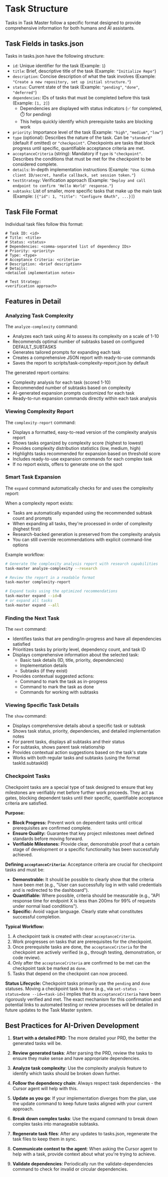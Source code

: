 # Task Structure

Tasks in Task Master follow a specific format designed to provide comprehensive information for both humans and AI assistants.

## Task Fields in tasks.json

Tasks in tasks.json have the following structure:

- `id`: Unique identifier for the task (Example: `1`)
- `title`: Brief, descriptive title of the task (Example: `"Initialize Repo"`)
- `description`: Concise description of what the task involves (Example: `"Create a new repository, set up initial structure."`)
- `status`: Current state of the task (Example: `"pending"`, `"done"`, `"deferred"`)
- `dependencies`: IDs of tasks that must be completed before this task (Example: `[1, 2]`)
  - Dependencies are displayed with status indicators (✅ for completed, ⏱️ for pending)
  - This helps quickly identify which prerequisite tasks are blocking work
- `priority`: Importance level of the task (Example: `"high"`, `"medium"`, `"low"`)
- `type` (optional): Describes the nature of the task. Can be `"standard"` (default if omitted) or `"checkpoint"`. Checkpoints are tasks that block progress until specific, quantifiable acceptance criteria are met.
- `acceptanceCriteria` (string): Mandatory if `type` is `"checkpoint"`. Describes the conditions that must be met for the checkpoint to be considered complete.
- `details`: In-depth implementation instructions (Example: `"Use GitHub client ID/secret, handle callback, set session token."`)
- `testStrategy`: Verification approach (Example: `"Deploy and call endpoint to confirm 'Hello World' response."`)
- `subtasks`: List of smaller, more specific tasks that make up the main task (Example: `[{"id": 1, "title": "Configure OAuth", ...}]`)

## Task File Format

Individual task files follow this format:

```
# Task ID: <id>
# Title: <title>
# Status: <status>
# Dependencies: <comma-separated list of dependency IDs>
# Priority: <priority>
# Type: <type>
# Acceptance Criteria: <criteria>
# Description: <brief description>
# Details:
<detailed implementation notes>

# Test Strategy:
<verification approach>
```

## Features in Detail

### Analyzing Task Complexity

The `analyze-complexity` command:

- Analyzes each task using AI to assess its complexity on a scale of 1-10
- Recommends optimal number of subtasks based on configured DEFAULT_SUBTASKS
- Generates tailored prompts for expanding each task
- Creates a comprehensive JSON report with ready-to-use commands
- Saves the report to scripts/task-complexity-report.json by default

The generated report contains:

- Complexity analysis for each task (scored 1-10)
- Recommended number of subtasks based on complexity
- AI-generated expansion prompts customized for each task
- Ready-to-run expansion commands directly within each task analysis

### Viewing Complexity Report

The `complexity-report` command:

- Displays a formatted, easy-to-read version of the complexity analysis report
- Shows tasks organized by complexity score (highest to lowest)
- Provides complexity distribution statistics (low, medium, high)
- Highlights tasks recommended for expansion based on threshold score
- Includes ready-to-use expansion commands for each complex task
- If no report exists, offers to generate one on the spot

### Smart Task Expansion

The `expand` command automatically checks for and uses the complexity report:

When a complexity report exists:

- Tasks are automatically expanded using the recommended subtask count and prompts
- When expanding all tasks, they're processed in order of complexity (highest first)
- Research-backed generation is preserved from the complexity analysis
- You can still override recommendations with explicit command-line options

Example workflow:

```bash
# Generate the complexity analysis report with research capabilities
task-master analyze-complexity --research

# Review the report in a readable format
task-master complexity-report

# Expand tasks using the optimized recommendations
task-master expand --id=8
# or expand all tasks
task-master expand --all
```

### Finding the Next Task

The `next` command:

- Identifies tasks that are pending/in-progress and have all dependencies satisfied
- Prioritizes tasks by priority level, dependency count, and task ID
- Displays comprehensive information about the selected task:
  - Basic task details (ID, title, priority, dependencies)
  - Implementation details
  - Subtasks (if they exist)
- Provides contextual suggested actions:
  - Command to mark the task as in-progress
  - Command to mark the task as done
  - Commands for working with subtasks

### Viewing Specific Task Details

The `show` command:

- Displays comprehensive details about a specific task or subtask
- Shows task status, priority, dependencies, and detailed implementation notes
- For parent tasks, displays all subtasks and their status
- For subtasks, shows parent task relationship
- Provides contextual action suggestions based on the task's state
- Works with both regular tasks and subtasks (using the format taskId.subtaskId)

### Checkpoint Tasks

Checkpoint tasks are a special type of task designed to ensure that key milestones are verifiably met before further work proceeds. They act as gates, blocking dependent tasks until their specific, quantifiable acceptance criteria are satisfied.

**Purpose:**
- **Block Progress:** Prevent work on dependent tasks until critical prerequisites are confirmed complete.
- **Ensure Quality:** Guarantee that key project milestones meet defined standards before moving forward.
- **Verifiable Milestones:** Provide clear, demonstrable proof that a certain stage of development or a specific functionality has been successfully achieved.

**Defining `acceptanceCriteria`:**
Acceptance criteria are crucial for checkpoint tasks and must be:
- **Demonstrable:** It should be possible to clearly show that the criteria have been met (e.g., "User can successfully log in with valid credentials and is redirected to the dashboard").
- **Quantifiable:** Where possible, criteria should be measurable (e.g., "API response time for endpoint X is less than 200ms for 99% of requests under normal load conditions").
- **Specific:** Avoid vague language. Clearly state what constitutes successful completion.

**Typical Workflow:**
1. A checkpoint task is created with clear `acceptanceCriteria`.
2. Work progresses on tasks that are prerequisites for the checkpoint.
3. Once prerequisite tasks are done, the `acceptanceCriteria` for the checkpoint are actively verified (e.g., through testing, demonstration, or code review).
4. Only after the `acceptanceCriteria` are confirmed to be met can the checkpoint task be marked as `done`.
5. Tasks that depend on the checkpoint can now proceed.

**Status Lifecycle:**
Checkpoint tasks primarily use the `pending` and `done` statuses. Moving a checkpoint task to `done` (e.g., via `set-status --status=done --id=<task-id>`) implies that its `acceptanceCriteria` have been rigorously verified and met. The exact mechanism for this confirmation and potential links to automated testing or review processes will be detailed in future updates to the Task Master system.

## Best Practices for AI-Driven Development

1. **Start with a detailed PRD**: The more detailed your PRD, the better the generated tasks will be.

2. **Review generated tasks**: After parsing the PRD, review the tasks to ensure they make sense and have appropriate dependencies.

3. **Analyze task complexity**: Use the complexity analysis feature to identify which tasks should be broken down further.

4. **Follow the dependency chain**: Always respect task dependencies - the Cursor agent will help with this.

5. **Update as you go**: If your implementation diverges from the plan, use the update command to keep future tasks aligned with your current approach.

6. **Break down complex tasks**: Use the expand command to break down complex tasks into manageable subtasks.

7. **Regenerate task files**: After any updates to tasks.json, regenerate the task files to keep them in sync.

8. **Communicate context to the agent**: When asking the Cursor agent to help with a task, provide context about what you're trying to achieve.

9. **Validate dependencies**: Periodically run the validate-dependencies command to check for invalid or circular dependencies.
